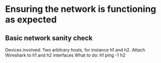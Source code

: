 # Ensuring the network is functioning as expected

## Basic network sanity check
Devices involved: Two arbitrary hosts, for instance h1 and h2.
Attach Wireshark to h1 and h2 interfaces
What to do:
h1 ping -1 h2
